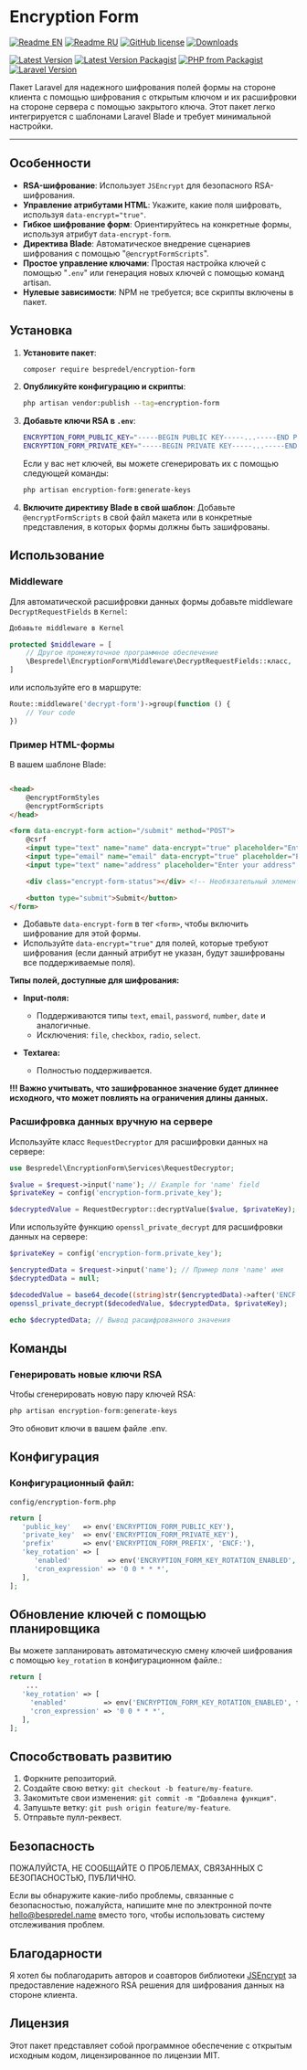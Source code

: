 # Encryption Form

[![Readme EN](https://img.shields.io/badge/README-EN-blue.svg)](https://github.com/bespredel/encryption-form/blob/master/README.md)
[![Readme RU](https://img.shields.io/badge/README-RU-blue.svg)](https://github.com/bespredel/encryption-form/blob/master/README_RU.md)
[![GitHub license](https://img.shields.io/badge/license-MIT-458a7b.svg)](https://github.com/bespredel/encryption-form/blob/master/LICENSE)
[![Downloads](https://img.shields.io/packagist/dt/bespredel/encryption-form.svg)](https://packagist.org/packages/bespredel/encryption-form)

[![Latest Version](https://img.shields.io/github/v/release/bespredel/encryption-form?logo=github)](https://github.com/bespredel/encryption-form/releases)
[![Latest Version Packagist](https://img.shields.io/packagist/v/bespredel/encryption-form.svg?logo=packagist&logoColor=white&color=F28D1A)](https://packagist.org/packages/bespredel/encryption-form)
[![PHP from Packagist](https://img.shields.io/packagist/php-v/bespredel/encryption-form.svg?logo=php&logoColor=white&color=777BB4)](https://php.net)
[![Laravel Version](https://img.shields.io/badge/laravel-%3E%3D9-FF2D20?logo=laravel)](https://laravel.com)

Пакет Laravel для надежного шифрования полей формы на стороне клиента с помощью шифрования с открытым ключом и их расшифровки на стороне сервера с
помощью закрытого
ключа. Этот пакет легко интегрируется с шаблонами Laravel Blade и требует минимальной настройки.

---

## Особенности

- **RSA-шифрование**: Использует `JSEncrypt` для безопасного RSA-шифрования.
- **Управление атрибутами HTML**: Укажите, какие поля шифровать, используя `data-encrypt="true"`.
- **Гибкое шифрование форм**: Ориентируйтесь на конкретные формы, используя атрибут `data-encrypt-form`.
- **Директива Blade**: Автоматическое внедрение сценариев шифрования с помощью "`@encryptFormScripts`".
- **Простое управление ключами**: Простая настройка ключей с помощью "`.env`" или генерация новых ключей с помощью команд artisan.
- **Нулевые зависимости**: NPM не требуется; все скрипты включены в пакет.

## Установка

1. **Установите пакет**:
   ```bash
   composer require bespredel/encryption-form
   ```
2. **Опубликуйте конфигурацию и скрипты**:
   ```bash
   php artisan vendor:publish --tag=encryption-form
   ```
3. **Добавьте ключи RSA в ``.env``**:
   ```bash
   ENCRYPTION_FORM_PUBLIC_KEY="-----BEGIN PUBLIC KEY-----...-----END PUBLIC KEY-----"
   ENCRYPTION_FORM_PRIVATE_KEY="-----BEGIN PRIVATE KEY-----...-----END PRIVATE KEY-----"
   ```

   Если у вас нет ключей, вы можете сгенерировать их с помощью следующей команды:
   ```bash
   php artisan encryption-form:generate-keys
   ```

4. **Включите директиву Blade в свой шаблон**:
   Добавьте `@encryptFormScripts` в свой файл макета или в конкретные представления, в которых формы должны быть зашифрованы.

## Использование

### Middleware

Для автоматической расшифровки данных формы добавьте middleware `DecryptRequestFields` в `Kernel`:

```php
Добавьте middleware в Kernel

protected $middleware = [
    // Другое промежуточное программное обеспечение
    \Bespredel\EncryptionForm\Middleware\DecryptRequestFields::класс,
]
```

или используйте его в маршруте:

```php
Route::middleware('decrypt-form')->group(function () {
    // Your code
})
```

### Пример HTML-формы

В вашем шаблоне Blade:

```html

<head>
    @encryptFormStyles
    @encryptFormScripts
</head>

<form data-encrypt-form action="/submit" method="POST">
    @csrf
    <input type="text" name="name" data-encrypt="true" placeholder="Enter your name" />
    <input type="email" name="email" data-encrypt="true" placeholder="Enter your email" />
    <input type="text" name="address" placeholder="Enter your address" />

    <div class="encrypt-form-status"></div> <!-- Необязательный элемент для отображения статуса работы шифрования -->

    <button type="submit">Submit</button>
</form>
```

- Добавьте `data-encrypt-form` в тег `<form>`, чтобы включить шифрование для этой формы.
- Используйте `data-encrypt="true"` для полей, которые требуют шифрования (если данный атрибут не указан, будут зашифрованы все поддерживаемые поля).

**Типы полей, доступные для шифрования:**

- **Input-поля:**
    - Поддерживаются типы `text`, `email`, `password`, `number`, `date` и аналогичные.
    - Исключения: `file`, `checkbox`, `radio`, `select`.

- **Textarea:**
    - Полностью поддерживается.

**!!! Важно учитывать, что зашифрованное значение будет длиннее исходного, что может повлиять на ограничения длины данных.**

### Расшифровка данных вручную на сервере

Используйте класс `RequestDecryptor` для расшифровки данных на сервере:

```php
use Bespredel\EncryptionForm\Services\RequestDecryptor;

$value = $request->input('name'); // Example for 'name' field
$privateKey = config('encryption-form.private_key');

$decryptedValue = RequestDecryptor::decryptValue($value, $privateKey);
```

Или используйте функцию `openssl_private_decrypt` для расшифровки данных на сервере:

```php
$privateKey = config('encryption-form.private_key');

$encryptedData = $request->input('name'); // Пример поля 'name' имя
$decryptedData = null;

$decodedValue = base64_decode((string)str($encryptedData)->after('ENCF:'), true);
openssl_private_decrypt($decodedValue, $decryptedData, $privateKey);

echo $decryptedData; // Вывод расшифрованного значения
```

## Команды

### Генерировать новые ключи RSA

Чтобы сгенерировать новую пару ключей RSA:

```bash
php artisan encryption-form:generate-keys
```

Это обновит ключи в вашем файле .env.

## Конфигурация

### Конфигурационный файл:

```config/encryption-form.php```

```php
return [
   'public_key'   => env('ENCRYPTION_FORM_PUBLIC_KEY'),
   'private_key'  => env('ENCRYPTION_FORM_PRIVATE_KEY'),
   'prefix'       => env('ENCRYPTION_FORM_PREFIX', 'ENCF:'),
   'key_rotation' => [
      'enabled'         => env('ENCRYPTION_FORM_KEY_ROTATION_ENABLED', false),
      'cron_expression' => '0 0 * * *',
   ],
];
```

## Обновление ключей с помощью планировщика

Вы можете запланировать автоматическую смену ключей шифрования с помощью `key_rotation` в конфигурационном файле.:

```php
return [
    ...
   'key_rotation' => [
     'enabled'         => env('ENCRYPTION_FORM_KEY_ROTATION_ENABLED', false),
     'cron_expression' => '0 0 * * *',
   ],
];
```

## Способствовать развитию

1. Форкните репозиторий.
2. Создайте свою ветку: `git checkout -b feature/my-feature`.
3. Закомитьте свои изменения: `git commit -m "Добавлена функция"`.
4. Запушьте ветку: `git push origin feature/my-feature`.
5. Отправьте пулл-реквест.

## Безопасность

ПОЖАЛУЙСТА, НЕ СООБЩАЙТЕ О ПРОБЛЕМАХ, СВЯЗАННЫХ С БЕЗОПАСНОСТЬЮ, ПУБЛИЧНО.

Если вы обнаружите какие-либо проблемы, связанные с безопасностью, пожалуйста, напишите мне по электронной
почте [hello@bespredel.name](hello@bespredel.name) вместо того,
чтобы использовать систему отслеживания проблем.

## Благодарности

Я хотел бы поблагодарить авторов и соавторов библиотеки [JSEncrypt](https://github.com/travist/jsencrypt) за предоставление надежного RSA решения для
шифрования данных на стороне клиента.

## Лицензия

Этот пакет представляет собой программное обеспечение с открытым исходным кодом, лицензированное по лицензии MIT.